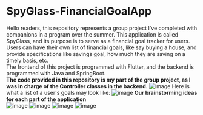 # SpyGlass-FinancialGoalApp
Hello readers, this repository represents a group project I've completed with companions in a program over the summer. This application is called SpyGlass, and its purpose is to serve as a financial goal tracker for users. Users can have their own list of financial goals, like say buying a house, and provide specifications like savings goal, how much they are saving on a timely basis, etc. <br/>
The frontend of this project is programmed with Flutter, and the backend is programmed with Java and SpringBoot. <br/>
**The code provided in this repository is my part of the group project, as I was in charge of the Controller classes in the backend.**
![image](https://user-images.githubusercontent.com/62580991/133865178-2fff73ef-0d7e-49a5-bb6a-f25004a36a48.png)
Here is what a list of a user's goals may look like:
![image](https://user-images.githubusercontent.com/62580991/133865460-c10583f8-0c13-47d9-9c2b-95589853f891.png)
**Our brainstorming ideas for each part of the application** <br/>
![image](https://user-images.githubusercontent.com/62580991/133865858-2f34475f-551e-4801-a210-9db748f13def.png)
![image](https://user-images.githubusercontent.com/62580991/133865910-27253ac5-5d9f-4cdf-9e5a-2a188d947e6b.png)
![image](https://user-images.githubusercontent.com/62580991/133865937-c4729940-a524-4c4e-ada9-84db476b89e1.png)
![image](https://user-images.githubusercontent.com/62580991/133865958-87adf236-64d9-4191-ad90-fd7ed71900bb.png)
